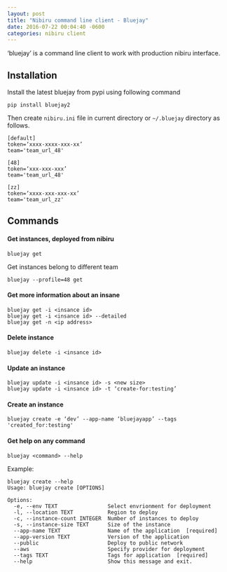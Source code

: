 ```yaml
---
layout: post
title: "Nibiru command line client - Bluejay"
date: 2016-07-22 00:04:40 -0600
categories: nibiru client
---
```


‘bluejay’ is a command line client to work with production nibiru interface.

## Installation
Install the latest bluejay from pypi using following command

	pip install bluejay2


Then create `nibiru.ini` file in current directory or `~/.bluejay` directory as follows.

	[default]
	token=‘xxxx-xxxx-xxx-xx’
	team='team_url_48'

	[48]
	token=‘xxx-xxx-xxx’
	team='team_url_48'

	[zz]
	token=‘xxxx-xxx-xxx-xx’
	team='team_url_zz'

## Commands

#### Get instances, deployed from nibiru

	bluejay get 

Get instances belong to different team

	bluejay --profile=48 get

#### Get more information about an insane

	bluejay get -i <insance id>
	bluejay get -i <insance id> --detailed
	bluejay get -n <ip address>

#### Delete instance
	bluejay delete -i <insance id>

#### Update an instance
	bluejay update -i <insance id> -s <new size>
	bluejay update -i <insance id> -t ‘create-for:testing’

#### Create an instance
	bluejay create -e ‘dev’ --app-name ‘bluejayapp’ --tags 'created_for:testing'

#### Get help on any command
	bluejay <command> --help

Example:

	bluejay create --help
	Usage: bluejay create [OPTIONS]

	Options:
	  -e, --env TEXT                Select envrionment for deployment
	  -l, --location TEXT           Region to deploy
	  -c, --instance-count INTEGER  Number of instances to deploy
	  -s, --instance-size TEXT      Size of the instance
	  --app-name TEXT               Name of the application  [required]
	  --app-version TEXT            Version of the application
	  --public                      Deploy to public network
	  --aws                         Specify provider for deployment
	  --tags TEXT                   Tags for application  [required]
	  --help                        Show this message and exit.
